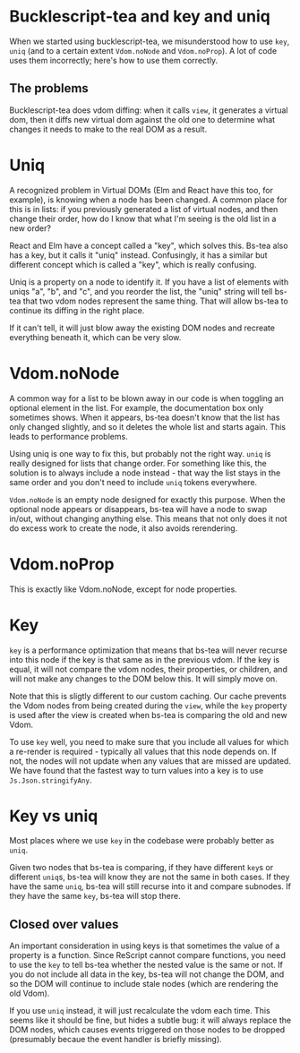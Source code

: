 # Bucklescript-tea and key and uniq

When we started using bucklescript-tea, we misunderstood how to use `key`, `uniq` (and to a certain extent `Vdom.noNode` and `Vdom.noProp`). A lot of code uses them incorrectly; here's how to use them correctly.

## The problems

Bucklescript-tea does vdom diffing: when it calls `view`, it generates a
virtual dom, then it diffs new virtual dom against the old one to determine
what changes it needs to make to the real DOM as a result.

# Uniq

A recognized problem in Virtual DOMs (Elm and React have this too, for
example), is knowing when a node has been changed. A common place for this
is in lists: if you previously generated a list of virtual nodes, and then
change their order, how do I know that what I'm seeing is the old list in a
new order?

React and Elm have a concept called a "key", which solves this. Bs-tea also
has a key, but it calls it "uniq" instead. Confusingly, it has a similar but
different concept which is called a "key", which is really confusing.

Uniq is a property on a node to identify it. If you have a list of elements
with uniqs "a", "b", and "c", and you reorder the list, the "uniq" string
will tell bs-tea that two vdom nodes represent the same thing. That will
allow bs-tea to continue its diffing in the right place.

If it can't tell, it will just blow away the existing DOM nodes and recreate
everything beneath it, which can be very slow.

# Vdom.noNode

A common way for a list to be blown away in our code is when toggling an
optional element in the list. For example, the documentation box only
sometimes shows. When it appears, bs-tea doesn't know that the list has only
changed slightly, and so it deletes the whole list and starts again. This
leads to performance problems.

Using uniq is one way to fix this, but probably not the right way. `uniq` is
really designed for lists that change order. For something like this, the
solution is to always include a node instead - that way the list stays in
the same order and you don't need to include `uniq` tokens everywhere.

`Vdom.noNode` is an empty node designed for exactly this purpose. When the
optional node appears or disappears, bs-tea will have a node to swap in/out,
without changing anything else. This means that not only does it not do
excess work to create the node, it also avoids rerendering.

# Vdom.noProp

This is exactly like Vdom.noNode, except for node properties.

# Key

`key` is a performance optimization that means that bs-tea will never recurse
into this node if the key is that same as in the previous vdom. If the key is
equal, it will not compare the vdom nodes, their properties, or children, and
will not make any changes to the DOM below this. It will simply move on.

Note that this is sligtly different to our custom caching. Our cache prevents
the Vdom nodes from being created during the `view`, while the `key` property
is used after the view is created when bs-tea is comparing the old and new
Vdom.

To use `key` well, you need to make sure that you include all values for which
a re-render is required - typically all values that this node depends on. If
not, the nodes will not update when any values that are missed are updated. We
have found that the fastest way to turn values into a key is to use
`Js.Json.stringifyAny`.

# Key vs uniq

Most places where we use `key` in the codebase were probably better as `uniq`.

Given two nodes that bs-tea is comparing, if they have different `key`s or
different `uniq`s, bs-tea will know they are not the same in both cases. If
they have the same `uniq`, bs-tea will still recurse into it and compare
subnodes. If they have the same `key`, bs-tea will stop there.

## Closed over values

An important consideration in using keys is that sometimes the value of a
property is a function. Since ReScript cannot compare functions, you need to
use the `key` to tell bs-tea whether the nested value is the same or not. If
you do not include all data in the key, bs-tea will not change the DOM, and so
the DOM will continue to include stale nodes (which are rendering the old
Vdom).

If you use `uniq` instead, it will just recalculate the vdom each time. This
seems like it should be fine, but hides a subtle bug: it will always replace
the DOM nodes, which causes events triggered on those nodes to be dropped
(presumably becaue the event handler is briefly missing).

